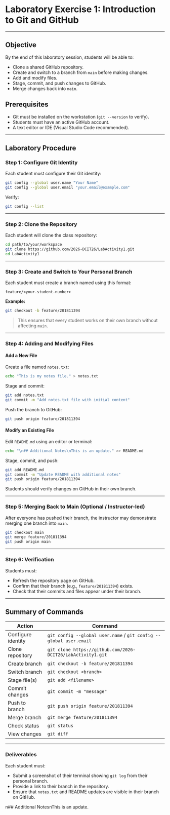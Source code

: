 # Laboratory Exercise 1: Introduction to Git and GitHub
---

## Objective
By the end of this laboratory session, students will be able to:
- Clone a shared GitHub repository.
- Create and switch to a branch from `main` before making changes.
- Add and modify files.
- Stage, commit, and push changes to GitHub.
- Merge changes back into `main`.

## Prerequisites
- Git must be installed on the workstation (`git --version` to verify).
- Students must have an active GitHub account.
- A text editor or IDE (Visual Studio Code recommended).

---

## Laboratory Procedure

### Step 1: Configure Git Identity
Each student must configure their Git identity:

```bash
git config --global user.name "Your Name"
git config --global user.email "your.email@example.com"
```

Verify:

```bash
git config --list
```

---

### Step 2: Clone the Repository
Each student will clone the class repository:

```bash
cd path/to/your/workspace
git clone https://github.com/2026-DCIT26/LabActivity1.git
cd LabActivity1
```

---

### Step 3: **Create and Switch to Your Personal Branch**
Each student must create a branch named using this format:

```
feature/<your-student-number>
```

**Example:**

```bash
git checkout -b feature/201811394
```

> This ensures that every student works on their own branch without affecting `main`.

---

### Step 4: Adding and Modifying Files
#### Add a New File
Create a file named `notes.txt`:

```bash
echo "This is my notes file." > notes.txt
```

Stage and commit:

```bash
git add notes.txt
git commit -m "Add notes.txt file with initial content"
```

Push the branch to GitHub:

```bash
git push origin feature/201811394
```

#### Modify an Existing File
Edit `README.md` using an editor or terminal:

```bash
echo "\n## Additional Notes\nThis is an update." >> README.md
```

Stage, commit, and push:

```bash
git add README.md
git commit -m "Update README with additional notes"
git push origin feature/201811394
```

Students should verify changes on GitHub in their own branch.

---

### Step 5: Merging Back to Main (Optional / Instructor-led)
After everyone has pushed their branch, the instructor may demonstrate merging one branch into `main`.

```bash
git checkout main
git merge feature/201811394
git push origin main
```

---

### Step 6: Verification
Students must:
- Refresh the repository page on GitHub.
- Confirm that their branch (e.g., `feature/201811394`) exists.
- Check that their commits and files appear under their branch.

---

## Summary of Commands
| Action                  | Command                                           |
|------------------------|--------------------------------------------------|
| Configure identity      | `git config --global user.name` / `git config --global user.email` |
| Clone repository       | `git clone https://github.com/2026-DCIT26/LabActivity1.git` |
| Create branch          | `git checkout -b feature/201811394`              |
| Switch branch          | `git checkout <branch>`                          |
| Stage file(s)          | `git add <filename>`                             |
| Commit changes         | `git commit -m "message"`                        |
| Push to branch         | `git push origin feature/201811394`              |
| Merge branch           | `git merge feature/201811394`                    |
| Check status           | `git status`                                     |
| View changes           | `git diff`                                       |

---

### Deliverables
Each student must:
- Submit a screenshot of their terminal showing `git log` from their personal branch.
- Provide a link to their branch in the repository.
- Ensure that `notes.txt` and README updates are visible in their branch on GitHub.

\ n # #   A d di t i o n a l   N o t e s \ n T h i s   i s   a n   u p d a t e . 
 
 